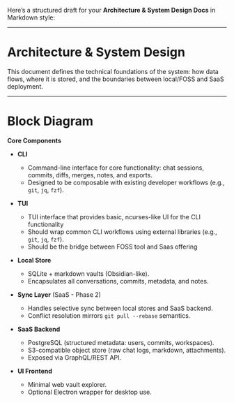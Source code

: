 Here’s a structured draft for your **Architecture & System Design Docs** in Markdown style:

---

# Architecture & System Design

This document defines the technical foundations of the system: how data flows, where it is stored, and the boundaries between local/FOSS and SaaS deployment.

---

# Block Diagram

**Core Components**

- **CLI**

  - Command-line interface for core functionality: chat sessions, commits, diffs, merges, notes, and exports.
  - Designed to be composable with existing developer workflows (e.g., `git`, `jq`, `fzf`).

- **TUI**

  - TUI interface that provides basic, ncurses-like UI for the CLI functionality
  - Should wrap common CLI workflows using external libraries (e.g., `git`, `jq`, `fzf`).
  - Should be the bridge between FOSS tool and Saas offering

- **Local Store**

  - SQLite + markdown vaults (Obsidian-like).
  - Encapsulates all conversations, commits, metadata, and notes.

- **Sync Layer** (SaaS - Phase 2)

  - Handles selective sync between local stores and SaaS backend.
  - Conflict resolution mirrors `git pull --rebase` semantics.

- **SaaS Backend**

  - PostgreSQL (structured metadata: users, commits, workspaces).
  - S3-compatible object store (raw chat logs, markdown, attachments).
  - Exposed via GraphQL/REST API.

- **UI Frontend**

  - Minimal web vault explorer.
  - Optional Electron wrapper for desktop use.
